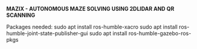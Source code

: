 **MAZIX - AUTONOMOUS MAZE SOLVING USING 2DLIDAR AND QR SCANNING**

Packages needed:
        sudo apt install ros-humble-xacro
        sudo apt install ros-humble-joint-state-publisher-gui
        sudo apt install ros-humble-gazebo-ros-pkgs

